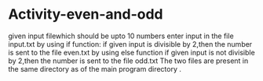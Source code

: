 # Activity-even-and-odd
given input filewhich should be upto 10 numbers
enter input in the file input.txt
by using if function:
if given input is divisible by 2,then the number is sent to the file even.txt
by using  else function
if given input is not divisible by 2,then the number is sent to the file odd.txt
The two files are present in the same directory as of the main program directory .
